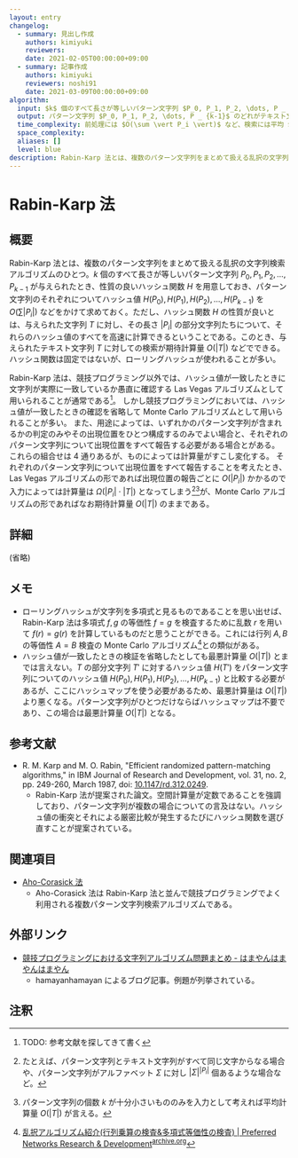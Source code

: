 ```yaml
---
layout: entry
changelog:
  - summary: 見出し作成
    authors: kimiyuki
    reviewers:
    date: 2021-02-05T00:00:00+09:00
  - summary: 記事作成
    authors: kimiyuki
    reviewers: noshi91
    date: 2021-03-09T00:00:00+09:00
algorithm:
  input: $k$ 個のすべて長さが等しいパターン文字列 $P_0, P_1, P_2, \dots, P _ {k-1}$ およびテキスト文字列 $T$
  output: パターン文字列 $P_0, P_1, P_2, \dots, P _ {k-1}$ のどれがテキスト文字列 $T$ に含まれるか。含まれるならその位置も求める。
  time_complexity: 前処理には $O(\sum \vert P_i \vert)$ など、検索には平均 $O(\vert T \vert)$ など
  space_complexity:
  aliases: []
  level: blue
description: Rabin-Karp 法とは、複数のパターン文字列をまとめて扱える乱択の文字列検索アルゴリズムのひとつ。$k$ 個のパターン文字列 $P_0, P_1, P_2, \dots, P _ {k-1}$ のそれぞれについて $O(\sum \vert P_i \vert)$ などをかけてハッシュ値を求めておくことで、与えられたテキスト文字列 $T$ に対し平均 $O(\vert T \vert)$ などでこれらの検索ができる。ハッシュ関数は固定ではないが、ローリングハッシュが使われることが多い。
---
```


# Rabin-Karp 法

## 概要

Rabin-Karp 法とは、複数のパターン文字列をまとめて扱える乱択の文字列検索アルゴリズムのひとつ。$k$ 個のすべて長さが等しいパターン文字列 $P_0, P_1, P_2, \dots, P _ {k-1}$ が与えられたとき、性質の良いハッシュ関数 $H$ を用意しておき、パターン文字列のそれぞれについてハッシュ値 $H(P_0), H(P_1), H(P_2), \dots, H(P _ {k-1})$ を $O(\sum \vert P_i \vert)$ などをかけて求めておく。ただし、ハッシュ関数 $H$ の性質が良いとは、与えられた文字列 $T$ に対し、その長さ $\lvert P_i \rvert$ の部分文字列たちについて、それらのハッシュ値のすべてを高速に計算できるということである。このとき、与えられたテキスト文字列 $T$ に対しての検索が期待計算量 $O(\lvert T \rvert)$ などでできる。ハッシュ関数は固定ではないが、ローリングハッシュが使われることが多い。

Rabin-Karp 法は、競技プログラミング以外では、ハッシュ値が一致したときに文字列が実際に一致しているか愚直に確認する Las Vegas アルゴリズムとして用いられることが通常である[^usually-las-vegas]。
しかし競技プログラミングにおいては、ハッシュ値が一致したときの確認を省略して Monte Carlo アルゴリズムとして用いられることが多い。
また、用途によっては、いずれかのパターン文字列が含まれるかの判定のみやその出現位置をひとつ構成するのみでよい場合と、それぞれのパターン文字列について出現位置をすべて報告する必要がある場合とがある。
これらの組合せは $4$ 通りあるが、ものによっては計算量がすこし変化する。
それぞれのパターン文字列について出現位置をすべて報告することを考えたとき、Las Vegas アルゴリズムの形であれば出現位置の報告ごとに $O(\lvert P_i \rvert)$ かかるので入力によっては計算量は $\Omega(\lvert P_i \rvert \cdot \lvert T \rvert)$ となってしまう[^las-vegas-all-pattern][^las-vegas-all-report-time-complexity]が、Monte Carlo アルゴリズムの形であればなお期待計算量 $O(\lvert T \rvert)$ のままである。

## 詳細

(省略)

## メモ

-   ローリングハッシュが文字列を多項式と見るものであることを思い出せば、Rabin-Karp 法は多項式 $f, g$ の等価性 $f = g$ を検査するために乱数 $r$ を用いて $f(r) = g(r)$ を計算しているものだと思うことができる。これには行列 $A, B$ の等価性 $A = B$ 検査の Monte Carlo アルゴリズム[^pfn-matrix-monte-carlo]との類似がある。
-   ハッシュ値が一致したときの検証を省略したとしても最悪計算量 $O(\lvert T \rvert)$ とまでは言えない。$T$ の部分文字列 $T'$ に対するハッシュ値 $H(T')$ をパターン文字列についてのハッシュ値 $H(P_0), H(P_1), H(P_2), \dots, H(P _ {k-1})$ と比較する必要があるが、ここにハッシュマップを使う必要があるため、最悪計算量は $O(\lvert T \rvert)$ より悪くなる。パターン文字列がひとつだけならばハッシュマップは不要であり、この場合は最悪計算量 $O(\lvert T \rvert)$ となる。

## 参考文献

-   R. M. Karp and M. O. Rabin, "Efficient randomized pattern-matching algorithms," in IBM Journal of Research and Development, vol. 31, no. 2, pp. 249-260, March 1987, doi: [10.1147/rd.312.0249](https://doi.org/10.1147/rd.312.0249).
    -   Rabin-Karp 法が提案された論文。空間計算量が定数であることを強調しており、パターン文字列が複数の場合についての言及はない。ハッシュ値の衝突とそれによる厳密比較が発生するたびにハッシュ関数を選び直すことが提案されている。

## 関連項目

-   [Aho-Corasick 法](/aho-corasick)
    -   Aho-Corasick 法は Rabin-Karp 法と並んで競技プログラミングでよく利用される複数パターン文字列検索アルゴリズムである。

## 外部リンク

-   [競技プログラミングにおける文字列アルゴリズム問題まとめ - はまやんはまやんはまやん](https://www.hamayanhamayan.com/entry/2017/03/25/005452)
    -   <a class="handle">hamayanhamayan</a> によるブログ記事。例題が列挙されている。

## 注釈

[^usually-las-vegas]: TODO: 参考文献を探してきて書く
[^las-vegas-all-pattern]: たとえば、パターン文字列とテキスト文字列がすべて同じ文字からなる場合や、パターン文字列がアルファベット $\Sigma$ に対し $\lvert \Sigma \rvert^{\lvert P_i \rvert}$ 個あるような場合など。
[^las-vegas-all-report-time-complexity]: パターン文字列の個数 $k$ が十分小さいもののみを入力として考えれば平均計算量 $O(\lvert T \rvert)$ が言える。
[^pfn-matrix-monte-carlo]: [乱択アルゴリズム紹介(行列乗算の検査&amp;多項式等価性の検査) &#124; Preferred Networks Research &amp; Development](https://tech.preferred.jp/ja/blog/matrix-multiplication-and-polynomial-identity/)<sup>[archive.org](https://web.archive.org/web/20210110054323/https://tech.preferred.jp/ja/blog/matrix-multiplication-and-polynomial-identity/)</sup>
